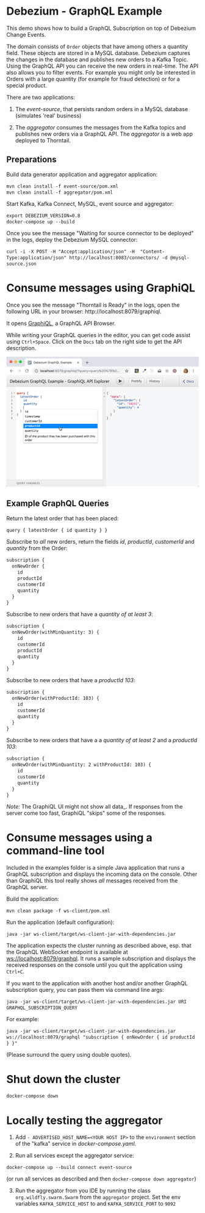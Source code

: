 # Debezium - GraphQL Example

This demo shows how to build a GraphQL Subscription on top of Debezium Change Events.

The domain consists of `Order` objects that have among others a quantity field. These objects are stored
in a MySQL database. Debezium captures the changes in the database and publishes new orders to a Kafka Topic.
Using the GraphQL API you can receive the new orders in real-time. The API also allows you to filter events.
For example you might only be interested in Orders with a large quantity (for example for fraud detection) or
for a special product.

There are two applications:

1. The _event-source_, that persists random orders in a MySQL database (simulates 'real' business)

2. The _aggregator_ consumes the messages from the Kafka topics and publishes new orders via a GraphQL API.
   The _aggregator_ is a web app deployed to Thorntail.

## Preparations

Build data generator application and aggregator application:

```shell
mvn clean install -f event-source/pom.xml
mvn clean install -f aggregator/pom.xml
```

Start Kafka, Kafka Connect, MySQL, event source and aggregator:

```shell
export DEBEZIUM_VERSION=0.8
docker-compose up --build
```

Once you see the message "Waiting for source connector to be deployed" in the logs,
deploy the Debezium MySQL connector:

```shell
curl -i -X POST -H "Accept:application/json" -H  "Content-Type:application/json" http://localhost:8083/connectors/ -d @mysql-source.json
```

# Consume messages using GraphiQL

Once you see the message "Thorntail is Ready" in the logs, open the following URL in your browser: http://localhost:8079/graphiql.

It opens [GraphiQL](https://github.com/graphql/graphiql), a GraphQL API Browser.

While writing your GraphQL queries in the editor, you can get code assist using `Ctrl+Space`. Click on the `Docs` tab
on the right side to get the API description.

![GraphiQL API Explorer](graphiql-screenshot.png)

## Example GraphQL Queries

Return the latest order that has been placed:

```
query { latestOrder { id quantity } }
```

Subscribe to _all_ new orders, return the fields _id_, _productId_, _customerId_ and _quantity_ from the Order:

```
subscription {
  onNewOrder {
    id
    productId
    customerId
    quantity
  }
}
```

Subscribe to new orders that have a _quantity of at least 3_:

```
subscription {
  onNewOrder(withMinQuantity: 3) {
    id
    customerId
    productId
    quantity
  }
}
```

Subscribe to new orders that have a _productId 103_:

```
subscription {
  onNewOrder(withProductId: 103) {
    id
    customerId
    quantity
  }
}
```

Subscribe to new orders that have a a _quantity of at least 2_ and a _productId 103_:

```
subscription {
  onNewOrder(withMinQuantity: 2 withProductId: 103) {
    id
    customerId
    quantity
  }
}
```

_Note:_ The GraphiQL UI might not show all data\_. If responses from the server come too fast, GraphiQL "skips" some of the responses.

# Consume messages using a command-line tool

Included in the examples folder is a simple Java application that runs a GraphQL subscription and displays the incoming data on the console. Other than GraphiQL this tool really shows _all_ messages received from the GraphQL server.

Build the application:

```shell
mvn clean package -f ws-client/pom.xml
```

Run the application (default configuration):

```shell
java -jar ws-client/target/ws-client-jar-with-dependencies.jar
```

The application expects the cluster running as described above, esp. that the GraphQL WebSocket endpoint is available at [ws://localhost:8079/graphql](ws://localhost:8079/graphql). It runs a sample subscription and displays the received responses on the console until you quit the application using `Ctrl+C`.

If you want to the application with another host and/or another GraphQL subscription query, you can pass them via command line args:

```shell
java -jar ws-client/target/ws-client-jar-with-dependencies.jar URI GRAPHQL_SUBSCRIPTION_QUERY
```

For example:

```shell
java -jar ws-client/target/ws-client-jar-with-dependencies.jar ws://localhost:8079/graphql "subscription { onNewOrder { id productId } }"
```

(Please surround the query using double quotes).

# Shut down the cluster

```shell
docker-compose down
```

# Locally testing the aggregator

1. Add `- ADVERTISED_HOST_NAME=<YOUR HOST IP>` to the `environment` section of the "kafka" service in _docker-compose.yaml_.

2. Run all services except the aggregator service:

```shell
docker-compose up --build connect event-source
```

(or run all services as described and then `docker-compose down aggregator`)

3. Run the aggregator from you IDE by running the class `org.wildfly.swarm.Swarm` from the `aggregator` project.
   Set the env variables `KAFKA_SERVICE_HOST` to <YOUR HOST IP> and `KAFKA_SERVICE_PORT` to `9092`
